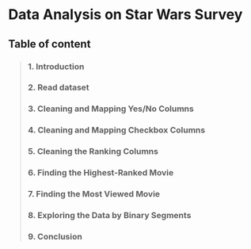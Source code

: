 # Data Analysis on Star Wars Survey

## Table of content
 
>### 1. Introduction 
>### 2. Read dataset
>### 3. Cleaning and Mapping Yes/No Columns
>### 4. Cleaning and Mapping Checkbox Columns
>### 5. Cleaning the Ranking Columns
>### 6. Finding the Highest-Ranked Movie
>### 7. Finding the Most Viewed Movie
>### 8. Exploring the Data by Binary Segments
>### 9. Conclusion
